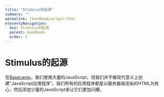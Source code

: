 ```yaml
---
title: "Stimulus的起源"
summary: ""
permalink: /handbook/origin.html
eleventyNavigation:
  key: Stimulus的起源
  parent: Handbook
  order: 1
---
```

  
# Stimulus的起源

在[Basecamp](https://basecamp.com)，我们使用大量的JavaScript，但我们并不像现代意义上创建“JavaScript应用程序”。我们所有的应用程序都是以服务器端渲染的HTML为核心，然后添加少量的JavaScript来让它们更加闪耀。
  